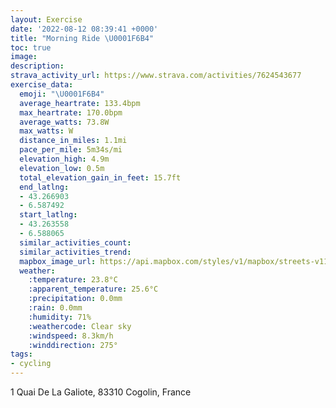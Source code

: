 ```yaml
---
layout: Exercise
date: '2022-08-12 08:39:41 +0000'
title: "Morning Ride \U0001F6B4"
toc: true
image:
description:
strava_activity_url: https://www.strava.com/activities/7624543677
exercise_data:
  emoji: "\U0001F6B4"
  average_heartrate: 133.4bpm
  max_heartrate: 170.0bpm
  average_watts: 73.8W
  max_watts: W
  distance_in_miles: 1.1mi
  pace_per_mile: 5m34s/mi
  elevation_high: 4.9m
  elevation_low: 0.5m
  total_elevation_gain_in_feet: 15.7ft
  end_latlng:
  - 43.266903
  - 6.587492
  start_latlng:
  - 43.263558
  - 6.588065
  similar_activities_count:
  similar_activities_trend:
  mapbox_image_url: https://api.mapbox.com/styles/v1/mapbox/streets-v11/static/path-5+787af2-1.0(e%7C%60gGkveg%40%3FGIRI%3FKNGb%40Wx%40EXCGGFI%40K%3FKMg%40DIDEJOn%40AJ%40HLTf%40d%40h%40XLJLPbAh%40H%40NPBHKnBBRI%7C%40%40LIf%40Et%40GHOAa%40E%5BGe%40SGGOEGGSESIIGC%40YAECGWYCa%40Us%40e%40O%3FGDS%60%40QRIFWDGFq%40%7CBIHQFSbAY%60AELYb%40%5DrAQ%60%40YNWAGBETO%60%40u%40pAk%40b%40S%40WGU%5BYaACOAO%3FYJm%40Po%40AUGMGGQEc%40a%40Ce%40%5EcBLw%40FOJcB%40k%40Dg%40JQD%5DDElAf%40H%40HCJIT_%40p%40c%40Tg%40HKb%40kBDg%40K%7BAGWMU),pin-s-s+e5b22e(6.58806,43.26355),pin-s-f+89ae00(6.587490000000001,43.266899999999985)/auto/800x800?access_token=pk.eyJ1Ijoiam9zaGJlY2ttYW4iLCJhIjoiY205eWR2aDd1MWZ6djJrbXc4a3M0bWZleiJ9.XiG9OWkNcZk2QzjJbxLB4A
  weather:
    :temperature: 23.8°C
    :apparent_temperature: 25.6°C
    :precipitation: 0.0mm
    :rain: 0.0mm
    :humidity: 71%
    :weathercode: Clear sky
    :windspeed: 8.3km/h
    :winddirection: 275°
tags:
- cycling
---
```

1 Quai De La Galiote, 83310 Cogolin, France
